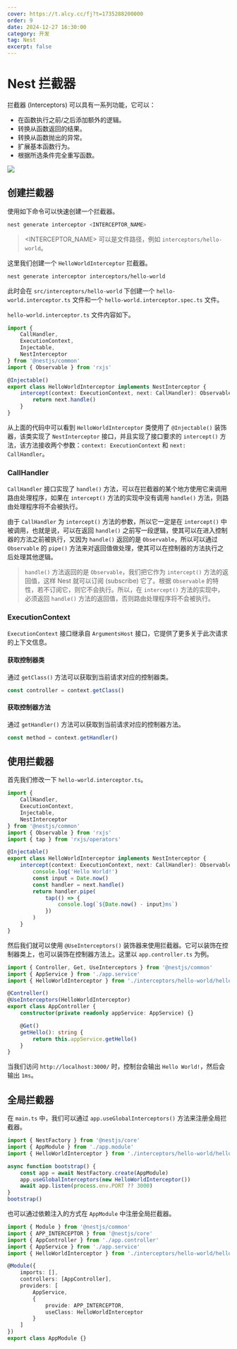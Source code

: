 ```yaml
---
cover: https://t.alcy.cc/fj?t=1735288200000
order: 9
date: 2024-12-27 16:30:00
category: 开发
tag: Nest
excerpt: false
---
```


# Nest 拦截器

拦截器 (Interceptors) 可以具有一系列功能，它可以：

- 在函数执行之前/之后添加额外的逻辑。
- 转换从函数返回的结果。
- 转换从函数抛出的异常。
- 扩展基本函数行为。
- 根据所选条件完全重写函数。

![](https://happier-blog.oss-cn-qingdao.aliyuncs.com/NestStudyNotes/Nest%E6%8B%A6%E6%88%AA%E5%99%A801.jpg)

## 创建拦截器

使用如下命令可以快速创建一个拦截器。

```sh
nest generate interceptor <INTERCEPTOR_NAME>
```

> <INTERCEPTOR_NAME> 可以是文件路径，例如 `interceptors/hello-world`。

这里我们创建一个 `HelloWorldInterceptor` 拦截器。

```sh
nest generate interceptor interceptors/hello-world
```

此时会在 `src/interceptors/hello-world` 下创建一个 `hello-world.interceptor.ts` 文件和一个 `hello-world.interceptor.spec.ts` 文件。

`hello-world.interceptor.ts` 文件内容如下。

```TypeScript
import {
    CallHandler,
    ExecutionContext,
    Injectable,
    NestInterceptor
} from '@nestjs/common'
import { Observable } from 'rxjs'

@Injectable()
export class HelloWorldInterceptor implements NestInterceptor {
    intercept(context: ExecutionContext, next: CallHandler): Observable<any> {
        return next.handle()
    }
}
```

从上面的代码中可以看到 `HelloWorldInterceptor` 类使用了 `@Injectable()` 装饰器，该类实现了 `NestInterceptor` 接口，并且实现了接口要求的 `intercept()` 方法，该方法接收两个参数：`context: ExecutionContext` 和 `next: CallHandler`。

### CallHandler

`CallHandler` 接口实现了 `handle()` 方法，可以在拦截器的某个地方使用它来调用路由处理程序，如果在 `intercept()` 方法的实现中没有调用 `handle()` 方法，则路由处理程序将不会被执行。

由于 `CallHandler` 为 `intercept()` 方法的参数，所以它一定是在 `intercept()` 中被调用，也就是说，可以在返回 `handle()` 之前写一段逻辑，使其可以在进入控制器的方法之前被执行，又因为 `handle()` 返回的是 `Observable`，所以可以通过 `Observable` 的 `pipe()` 方法来对返回值做处理，使其可以在控制器的方法执行之后处理其他逻辑。

> `handle()` 方法返回的是 `Observable`，我们把它作为 `intercept()` 方法的返回值，这样 Nest 就可以订阅 (subscribe) 它了。根据 `Observable` 的特性，若不订阅它，则它不会执行。所以，在 `intercept()` 方法的实现中，必须返回 `handle()` 方法的返回值，否则路由处理程序将不会被执行。

### ExecutionContext

`ExecutionContext` 接口继承自 `ArgumentsHost` 接口，它提供了更多关于此次请求的上下文信息。

#### 获取控制器类

通过 `getClass()` 方法可以获取到当前请求对应的控制器类。

```TypeScript
const controller = context.getClass()
```

#### 获取控制器方法

通过 `getHandler()` 方法可以获取到当前请求对应的控制器方法。

```TypeScript
const method = context.getHandler()
```

## 使用拦截器

首先我们修改一下 `hello-world.interceptor.ts`。

```TypeScript
import {
    CallHandler,
    ExecutionContext,
    Injectable,
    NestInterceptor
} from '@nestjs/common'
import { Observable } from 'rxjs'
import { tap } from 'rxjs/operators'

@Injectable()
export class HelloWorldInterceptor implements NestInterceptor {
    intercept(context: ExecutionContext, next: CallHandler): Observable<any> {
        console.log('Hello World!')
        const input = Date.now()
        const handler = next.handle()
        return handler.pipe(
            tap(() => {
                console.log(`${Date.now() - input}ms`)
            })
        )
    }
}
```

然后我们就可以使用 `@UseInterceptors()` 装饰器来使用拦截器。它可以装饰在控制器类上，也可以装饰在控制器方法上。这里以 `app.controller.ts` 为例。

```TypeScript
import { Controller, Get, UseInterceptors } from '@nestjs/common'
import { AppService } from './app.service'
import { HelloWorldInterceptor } from './interceptors/hello-world/hello-world.interceptor'

@Controller()
@UseInterceptors(HelloWorldInterceptor)
export class AppController {
    constructor(private readonly appService: AppService) {}

    @Get()
    getHello(): string {
        return this.appService.getHello()
    }
}
```

当我们访问 `http://localhost:3000/` 时，控制台会输出 `Hello World!`，然后会输出 `1ms`。

## 全局拦截器

在 `main.ts` 中，我们可以通过 `app.useGlobalInterceptors()` 方法来注册全局拦截器。

```TypeScript
import { NestFactory } from '@nestjs/core'
import { AppModule } from './app.module'
import { HelloWorldInterceptor } from './interceptors/hello-world/hello-world.interceptor'

async function bootstrap() {
    const app = await NestFactory.create(AppModule)
    app.useGlobalInterceptors(new HelloWorldInterceptor())
    await app.listen(process.env.PORT ?? 3000)
}
bootstrap()
```

也可以通过依赖注入的方式在 `AppModule` 中注册全局拦截器。

```TypeScript
import { Module } from '@nestjs/common'
import { APP_INTERCEPTOR } from '@nestjs/core'
import { AppController } from './app.controller'
import { AppService } from './app.service'
import { HelloWorldInterceptor } from './interceptors/hello-world/hello-world.interceptor'

@Module({
    imports: [],
    controllers: [AppController],
    providers: [
        AppService,
        {
            provide: APP_INTERCEPTOR,
            useClass: HelloWorldInterceptor
        }
    ]
})
export class AppModule {}
```
